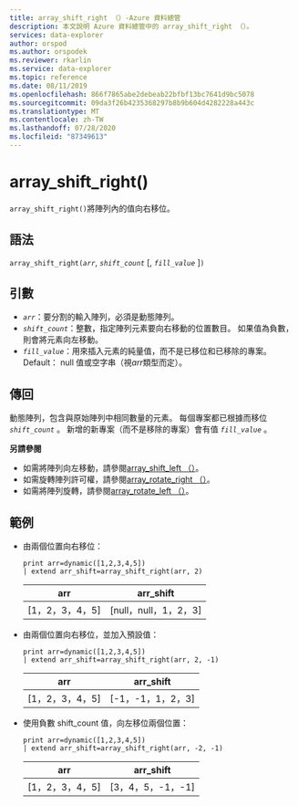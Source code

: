 ```yaml
---
title: array_shift_right （）-Azure 資料總管
description: 本文說明 Azure 資料總管中的 array_shift_right （）。
services: data-explorer
author: orspod
ms.author: orspodek
ms.reviewer: rkarlin
ms.service: data-explorer
ms.topic: reference
ms.date: 08/11/2019
ms.openlocfilehash: 866f7865abe2debeab22bfbf13bc7641d9bc5078
ms.sourcegitcommit: 09da3f26b4235368297b8b9b604d4282228a443c
ms.translationtype: MT
ms.contentlocale: zh-TW
ms.lasthandoff: 07/28/2020
ms.locfileid: "87349613"
---
```

# <a name="array_shift_right"></a>array_shift_right()

`array_shift_right()`將陣列內的值向右移位。

## <a name="syntax"></a>語法

`array_shift_right(`*`arr`*, *`shift_count`* [, *`fill_value`* ]`)`

## <a name="arguments"></a>引數

* *`arr`*：要分割的輸入陣列，必須是動態陣列。
* *`shift_count`*：整數，指定陣列元素要向右移動的位置數目。 如果值為負數，則會將元素向左移動。
* *`fill_value`*：用來插入元素的純量值，而不是已移位和已移除的專案。 Default： null 值或空字串（視*arr*類型而定）。

## <a name="returns"></a>傳回

動態陣列，包含與原始陣列中相同數量的元素。 每個專案都已根據而移位 *`shift_count`* 。 新增的新專案（而不是移除的專案）會有值 *`fill_value`* 。

**另請參閱**

* 如需將陣列向左移動，請參閱[array_shift_left （）](array_shift_leftfunction.md)。
* 如需旋轉陣列許可權，請參閱[array_rotate_right （）](array_rotate_rightfunction.md)。
* 如需將陣列旋轉，請參閱[array_rotate_left （）](array_rotate_leftfunction.md)。

## <a name="examples"></a>範例

* 由兩個位置向右移位：

    <!-- csl: https://help.kusto.windows.net:443/Samples -->
    ```kusto
    print arr=dynamic([1,2,3,4,5]) 
    | extend arr_shift=array_shift_right(arr, 2)
    ```
    
    |arr|arr_shift|
    |---|---|
    |[1，2，3，4，5]|[null，null，1，2，3]|

* 由兩個位置向右移位，並加入預設值：

    <!-- csl: https://help.kusto.windows.net:443/Samples -->
    ```kusto
    print arr=dynamic([1,2,3,4,5]) 
    | extend arr_shift=array_shift_right(arr, 2, -1)
    ```
    
    |arr|arr_shift|
    |---|---|
    |[1，2，3，4，5]|[-1，-1，1，2，3]|

* 使用負數 shift_count 值，向左移位兩個位置：

    <!-- csl: https://help.kusto.windows.net:443/Samples -->
    ```kusto
    print arr=dynamic([1,2,3,4,5]) 
    | extend arr_shift=array_shift_right(arr, -2, -1)
    ```
    
    |arr|arr_shift|
    |---|---|
    |[1，2，3，4，5]|[3，4，5，-1，-1]|
    
